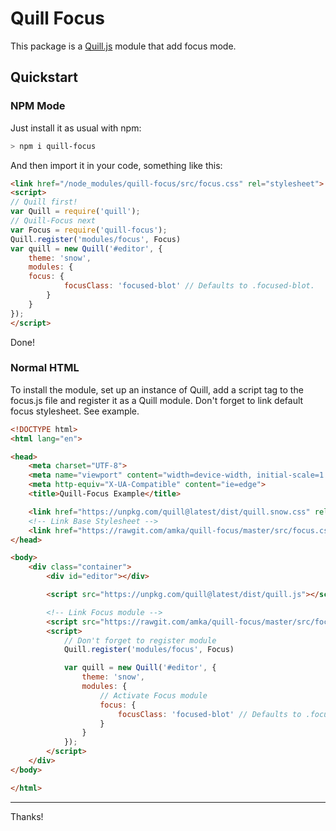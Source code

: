 # Quill Focus

This package is a [Quill.js](https://quillljs.com/) module that add focus mode.

## Quickstart

### NPM Mode

Just install it as usual with npm:

```bash
> npm i quill-focus
```

And then import it in your code, something like this:

```html
<link href="/node_modules/quill-focus/src/focus.css" rel="stylesheet">
<script>
// Quill first!
var Quill = require('quill');
// Quill-Focus next
var Focus = require('quill-focus');
Quill.register('modules/focus', Focus)
var quill = new Quill('#editor', {
    theme: 'snow',
    modules: {
    focus: {
            focusClass: 'focused-blot' // Defaults to .focused-blot.
        }
    }
});
</script>
```

Done!


### Normal HTML

To install the module, set up an instance of Quill, add a script tag to the focus.js file and register it as a Quill module.
Don't forget to link default focus stylesheet. See example.

```html
<!DOCTYPE html>
<html lang="en">

<head>
    <meta charset="UTF-8">
    <meta name="viewport" content="width=device-width, initial-scale=1.0">
    <meta http-equiv="X-UA-Compatible" content="ie=edge">
    <title>Quill-Focus Example</title>

    <link href="https://unpkg.com/quill@latest/dist/quill.snow.css" rel="stylesheet">
    <!-- Link Base Stylesheet -->
    <link href="https://rawgit.com/amka/quill-focus/master/src/focus.css" rel="stylesheet">
</head>

<body>
    <div class="container">
        <div id="editor"></div>

        <script src="https://unpkg.com/quill@latest/dist/quill.js"></script>

        <!-- Link Focus module -->
        <script src="https://rawgit.com/amka/quill-focus/master/src/focus.js"></script>
        <script>
            // Don't forget to register module
            Quill.register('modules/focus', Focus)

            var quill = new Quill('#editor', {
                theme: 'snow',
                modules: {
                    // Activate Focus module
                    focus: {
                        focusClass: 'focused-blot' // Defaults to .focused-blot.
                    }
                }
            });
        </script>
    </div>
</body>

</html>
```

---
Thanks!
